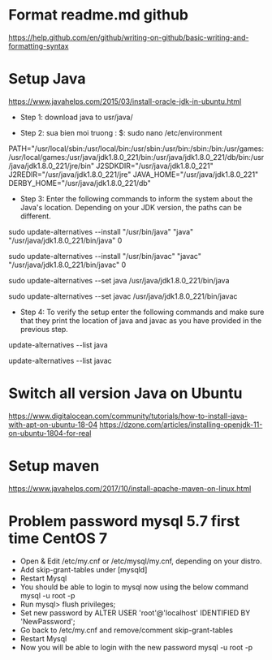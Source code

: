 # Format readme.md github
https://help.github.com/en/github/writing-on-github/basic-writing-and-formatting-syntax
# Setup Java
https://www.javahelps.com/2015/03/install-oracle-jdk-in-ubuntu.html

* Step 1: download java to usr/java/

* Step 2: sua bien moi truong : 
$: sudo nano /etc/environment

PATH="/usr/local/sbin:/usr/local/bin:/usr/sbin:/usr/bin:/sbin:/bin:/usr/games:/usr/local/games:/usr/java/jdk1.8.0_221/bin:/usr/java/jdk1.8.0_221/db/bin:/usr/java/jdk1.8.0_221/jre/bin"
J2SDKDIR="/usr/java/jdk1.8.0_221"
J2REDIR="/usr/java/jdk1.8.0_221/jre"
JAVA_HOME="/usr/java/jdk1.8.0_221"
DERBY_HOME="/usr/java/jdk1.8.0_221/db"

* Step 3: Enter the following commands to inform the system about the Java's location. Depending on your JDK version, the paths can be different.

sudo update-alternatives --install "/usr/bin/java" "java" "/usr/java/jdk1.8.0_221/bin/java" 0

sudo update-alternatives --install "/usr/bin/javac" "javac" "/usr/java/jdk1.8.0_221/bin/javac" 0

sudo update-alternatives --set java /usr/java/jdk1.8.0_221/bin/java

sudo update-alternatives --set javac /usr/java/jdk1.8.0_221/bin/javac

* Step 4: To verify the setup enter the following commands and make sure that they print the location of java and javac as you have provided in the previous step.

update-alternatives --list java

update-alternatives --list javac

# Switch all version Java on Ubuntu
https://www.digitalocean.com/community/tutorials/how-to-install-java-with-apt-on-ubuntu-18-04
https://dzone.com/articles/installing-openjdk-11-on-ubuntu-1804-for-real

# Setup maven
https://www.javahelps.com/2017/10/install-apache-maven-on-linux.html

# Problem password mysql 5.7 first time CentOS 7
* Open & Edit /etc/my.cnf or /etc/mysql/my.cnf, depending on your distro.
* Add skip-grant-tables under [mysqld]
* Restart Mysql
* You should be able to login to mysql now using the below command mysql -u root -p
* Run mysql> flush privileges;
* Set new password by ALTER USER 'root'@'localhost' IDENTIFIED BY 'NewPassword';
* Go back to /etc/my.cnf and remove/comment skip-grant-tables
* Restart Mysql
* Now you will be able to login with the new password mysql -u root -p
